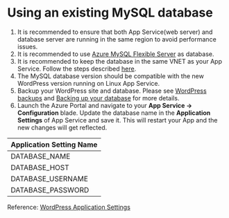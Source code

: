 # Using an existing MySQL database  

1. It is recommended to ensure that both App Service(web server) and database server are running in the same region to avoid performance issues.
2. It is recommended to use [Azure MySQL Flexible Server](https://portal.azure.com/#view/HubsExtension/BrowseResource/resourceType/Microsoft.DBforMySQL%2FflexibleServers) as database.
3. It is recommended to keep the database in the same VNET as your App Service. Follow the steps described [here](https://docs.microsoft.com/en-us/azure/mysql/flexible-server/how-to-manage-virtual-network-portal).
4. The MySQL database version should be compatible with the new WordPress version running on Linux App Service.
5. Backup your WordPress site and database. Please see [WordPress backups](https://wordpress.org/support/article/wordpress-backups/) and [Backing up your database](https://wordpress.org/support/article/backing-up-your-database/) for more details.
6. Launch the Azure Portal and navigate to your **App Service -> Configuration** blade. Update the database name in the **Application Settings** of App Service and save it. This will restart your App and the new changes will get reflected.

|    Application Setting Name    |
|--------------------------------|
|    DATABASE_NAME               |
|    DATABASE_HOST               |
|    DATABASE_USERNAME           |
|    DATABASE_PASSWORD           |
    
Reference: [WordPress Application Settings](./wordpress_application_settings.md)

